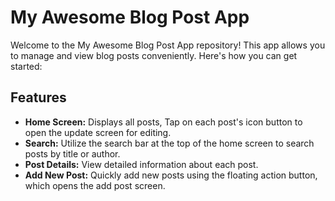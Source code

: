 # My Awesome Blog Post App

Welcome to the My Awesome Blog Post App repository! This app allows you to manage and view blog posts conveniently. Here's how you can get started:

## Features

- **Home Screen:** Displays all posts, Tap on each post's icon button to open the update screen for editing.
- **Search:** Utilize the search bar at the top of the home screen to search posts by title or author.
- **Post Details:** View detailed information about each post.
- **Add New Post:** Quickly add new posts using the floating action button, which opens the add post screen.
 
 
